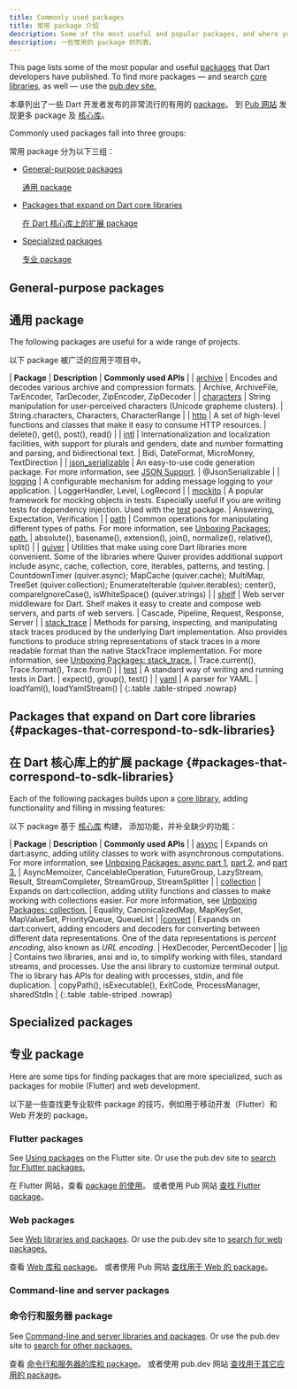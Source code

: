 ```yaml
---
title: Commonly used packages
title: 常用 package 介绍
description: Some of the most useful and popular packages, and where you can learn more.
description: 一些常用的 package 的列表。
---
```


This page lists some of the most popular and useful
[packages](/guides/packages) that Dart developers have published.
To find more packages —
and search [core libraries](/guides/libraries), as well —
use the [pub.dev site.]({{site.pub}})

本章列出了一些 Dart 开发者发布的非常流行的有用的 [package](/guides/packages)。
到 [Pub 网站]({{site.pub}}) 发现更多 package 及 [核心库](/guides/libraries)。

Commonly used packages fall into three groups:

常用 package 分为以下三组：

* [General-purpose packages](#general-purpose-packages)

  [通用 package](#general-purpose-packages)

* [Packages that expand on Dart core libraries](#packages-that-correspond-to-sdk-libraries)
  
  [在 Dart 核心库上的扩展 package](#packages-that-correspond-to-sdk-libraries)

* [Specialized packages](#specialized-packages)
  
  [专业 package](#specialized-packages)

## General-purpose packages

## 通用 package

The following packages are useful for a wide range of projects.

以下 package 被广泛的应用于项目中。

| **Package** | **Description** | **Commonly used APIs** |
| [archive]({{site.pub-pkg}}/archive) | Encodes and decodes various archive and compression formats. | Archive, ArchiveFile, TarEncoder, TarDecoder, ZipEncoder, ZipDecoder |
| [characters]({{site.pub-pkg}}/characters) | String manipulation for user-perceived characters (Unicode grapheme clusters). | String.characters, Characters, CharacterRange |
| [http]({{site.pub-pkg}}/http) | A set of high-level functions and classes that make it easy to consume HTTP resources. | delete(), get(), post(), read() |
| [intl]({{site.pub-pkg}}/intl) | Internationalization and localization facilities, with support for plurals and genders, date and number formatting and parsing, and bidirectional text. | Bidi, DateFormat, MicroMoney, TextDirection |
| [json_serializable]({{site.pub-pkg}}/json_serializable) | An easy-to-use code generation package. For more information, see [JSON Support](/guides/json). | @JsonSerializable |
| [logging]({{site.pub-pkg}}/logging) | A configurable mechanism for adding message logging to your application. | LoggerHandler, Level, LogRecord |
| [mockito]({{site.pub-pkg}}/mockito) | A popular framework for mocking objects in tests. Especially useful if you are writing tests for dependency injection. Used with the [test]({{site.pub-pkg}}/test) package. | Answering, Expectation, Verification |
| [path]({{site.pub-pkg}}/path) | Common operations for manipulating different types of paths. For more information, see [Unboxing Packages: path.]({{site.news}}/2016/06/unboxing-packages-path.html) | absolute(), basename(), extension(), join(), normalize(), relative(), split() |
| [quiver]({{site.pub-pkg}}/quiver) | Utilities that make using core Dart libraries more convenient. Some of the libraries where Quiver provides additional support include async, cache, collection, core, iterables, patterns, and testing. | CountdownTimer (quiver.async); MapCache (quiver.cache); MultiMap, TreeSet (quiver.collection); EnumerateIterable (quiver.iterables); center(), compareIgnoreCase(), isWhiteSpace() (quiver.strings)  |
| [shelf]({{site.pub-pkg}}/shelf) | Web server middleware for Dart. Shelf makes it easy to create and compose web servers, and parts of web servers. | Cascade, Pipeline, Request, Response, Server |
| [stack_trace]({{site.pub-pkg}}/stack_trace) | Methods for parsing, inspecting, and manipulating stack traces produced by the underlying Dart implementation. Also provides functions to produce string representations of stack traces in a more readable format than the native StackTrace implementation. For more information, see [Unboxing Packages: stack_trace.]({{site.news}}/2016/01/unboxing-packages-stacktrace.html) | Trace.current(), Trace.format(), Trace.from() |
| [test]({{site.pub-pkg}}/test) | A standard way of writing and running tests in Dart. | expect(), group(), test() |
| [yaml]({{site.pub-pkg}}/yaml) | A parser for YAML. | loadYaml(), loadYamlStream() |
{:.table .table-striped .nowrap}


## Packages that expand on Dart core libraries {#packages-that-correspond-to-sdk-libraries}

## 在 Dart 核心库上的扩展 package {#packages-that-correspond-to-sdk-libraries}

Each of the following packages builds upon a [core library](/guides/libraries),
adding functionality and filling in missing features:

以下 package 基于 [核心库](/guides/libraries) 构建，
添加功能，并补全缺少的功能：

| **Package** | **Description** | **Commonly used APIs** |
| [async]({{site.pub-pkg}}/async) | Expands on dart:async, adding utility classes to work with asynchronous computations. For more information, see [Unboxing Packages: async part 1]({{site.news}}/2016/03/unboxing-packages-async-part-1.html), [part 2]({{site.news}}/2016/03/unboxing-packages-async-part-2.html), and [part 3.]({{site.news}}/2016/04/unboxing-packages-async-part-3.html) | AsyncMemoizer, CancelableOperation, FutureGroup, LazyStream, Result, StreamCompleter, StreamGroup, StreamSplitter |
| [collection]({{site.pub-pkg}}/collection) | Expands on dart:collection, adding utility functions and classes to make working with collections easier. For more information, see [Unboxing Packages: collection.]({{site.news}}/2016/01/unboxing-packages-collection.html) | Equality, CanonicalizedMap, MapKeySet, MapValueSet, PriorityQueue, QueueList |
|[convert]({{site.pub-pkg}}/convert) | Expands on dart:convert, adding encoders and decoders for converting between different data representations. One of the data representations is _percent encoding_, also known as _URL encoding_. | HexDecoder, PercentDecoder |
|[io]({{site.pub-pkg}}/io) | Contains two libraries, ansi and io, to simplify working with files, standard streams, and processes. Use the ansi library to customize terminal output. The io library has APIs for dealing with processes, stdin, and file duplication. |  copyPath(), isExecutable(), ExitCode, ProcessManager, sharedStdIn |
{:.table .table-striped .nowrap}


## Specialized packages

## 专业 package

Here are some tips for finding packages that are more specialized,
such as packages for mobile (Flutter) and web development.

以下是一些查找更专业软件 package 的技巧，例如用于移动开发（Flutter）和 Web 开发的 package。


### Flutter packages

See [Using packages]({{site.flutter_docs}}/development/packages-and-plugins/using-packages)
on the Flutter site.
Or use the pub.dev site to [search for Flutter packages.]({{site.pub}}/flutter)

在 Flutter 网站，查看 [package 的使用]({{site.flutter_docs}}/development/packages-and-plugins/using-packages)。
或者使用 Pub 网站 [查找 Flutter package]({{site.pub}}/flutter)。

### Web packages

See [Web libraries and packages](/web/libraries).
Or use the pub.dev site to [search for web packages.]({{site.pub}}/web)

查看 [Web 库和 package](/web/libraries)。
或者使用 Pub 网站 [查找用于 Web 的 package]({{site.pub}}/web)。

### Command-line and server packages

### 命令行和服务器 package

See [Command-line and server libraries and packages](/server/libraries).
Or use the pub.dev site to [search for other packages.]({{site.pub}})

查看 [命令行和服务器的库和 package](/server/libraries)。
或者使用 pub.dev 网站 [查找用于其它应用的 package]({{site.pub}})。
